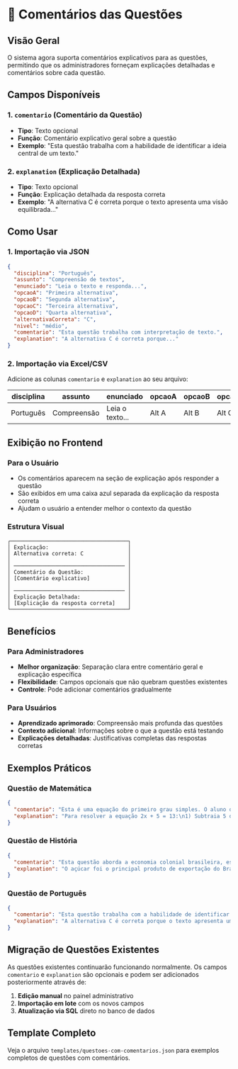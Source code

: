 # 📝 Comentários das Questões

## Visão Geral

O sistema agora suporta comentários explicativos para as questões, permitindo que os administradores forneçam explicações detalhadas e comentários sobre cada questão.

## Campos Disponíveis

### 1. `comentario` (Comentário da Questão)
- **Tipo**: Texto opcional
- **Função**: Comentário explicativo geral sobre a questão
- **Exemplo**: "Esta questão trabalha com a habilidade de identificar a ideia central de um texto."

### 2. `explanation` (Explicação Detalhada)
- **Tipo**: Texto opcional
- **Função**: Explicação detalhada da resposta correta
- **Exemplo**: "A alternativa C é correta porque o texto apresenta uma visão equilibrada..."

## Como Usar

### 1. Importação via JSON

```json
{
  "disciplina": "Português",
  "assunto": "Compreensão de textos",
  "enunciado": "Leia o texto e responda...",
  "opcaoA": "Primeira alternativa",
  "opcaoB": "Segunda alternativa",
  "opcaoC": "Terceira alternativa",
  "opcaoD": "Quarta alternativa",
  "alternativaCorreta": "C",
  "nivel": "médio",
  "comentario": "Esta questão trabalha com interpretação de texto.",
  "explanation": "A alternativa C é correta porque..."
}
```

### 2. Importação via Excel/CSV

Adicione as colunas `comentario` e `explanation` ao seu arquivo:

| disciplina | assunto | enunciado | opcaoA | opcaoB | opcaoC | opcaoD | alternativaCorreta | nivel | comentario | explanation |
|------------|---------|-----------|--------|--------|--------|--------|-------------------|-------|------------|-------------|
| Português | Compreensão | Leia o texto... | Alt A | Alt B | Alt C | Alt D | C | médio | Comentário da questão | Explicação detalhada |

## Exibição no Frontend

### Para o Usuário
- Os comentários aparecem na seção de explicação após responder a questão
- São exibidos em uma caixa azul separada da explicação da resposta correta
- Ajudam o usuário a entender melhor o contexto da questão

### Estrutura Visual
```
┌─────────────────────────────────────┐
│ Explicação:                         │
│ Alternativa correta: C              │
│                                     │
│ ─────────────────────────────────── │
│ Comentário da Questão:              │
│ [Comentário explicativo]            │
│                                     │
│ ─────────────────────────────────── │
│ Explicação Detalhada:               │
│ [Explicação da resposta correta]    │
└─────────────────────────────────────┘
```

## Benefícios

### Para Administradores
- **Melhor organização**: Separação clara entre comentário geral e explicação específica
- **Flexibilidade**: Campos opcionais que não quebram questões existentes
- **Controle**: Pode adicionar comentários gradualmente

### Para Usuários
- **Aprendizado aprimorado**: Compreensão mais profunda das questões
- **Contexto adicional**: Informações sobre o que a questão está testando
- **Explicações detalhadas**: Justificativas completas das respostas corretas

## Exemplos Práticos

### Questão de Matemática
```json
{
  "comentario": "Esta é uma equação do primeiro grau simples. O aluno deve isolar a incógnita x.",
  "explanation": "Para resolver a equação 2x + 5 = 13:\n1) Subtraia 5 dos dois lados: 2x = 8\n2) Divida ambos os lados por 2: x = 4"
}
```

### Questão de História
```json
{
  "comentario": "Esta questão aborda a economia colonial brasileira, especificamente o ciclo do açúcar.",
  "explanation": "O açúcar foi o principal produto de exportação do Brasil durante o período colonial (séculos XVI-XVIII)."
}
```

### Questão de Português
```json
{
  "comentario": "Esta questão trabalha com a habilidade de identificar a ideia central de um texto.",
  "explanation": "A alternativa C é correta porque o texto apresenta uma visão equilibrada sobre a tecnologia."
}
```

## Migração de Questões Existentes

As questões existentes continuarão funcionando normalmente. Os campos `comentario` e `explanation` são opcionais e podem ser adicionados posteriormente através de:

1. **Edição manual** no painel administrativo
2. **Importação em lote** com os novos campos
3. **Atualização via SQL** direto no banco de dados

## Template Completo

Veja o arquivo `templates/questoes-com-comentarios.json` para exemplos completos de questões com comentários.



